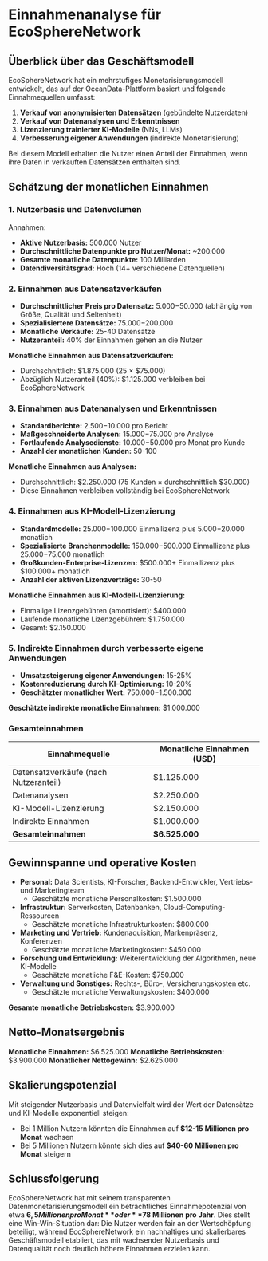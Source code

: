 # Einnahmenanalyse für EcoSphereNetwork

## Überblick über das Geschäftsmodell

EcoSphereNetwork hat ein mehrstufiges Monetarisierungsmodell entwickelt, das auf der OceanData-Plattform basiert und folgende Einnahmequellen umfasst:

1. **Verkauf von anonymisierten Datensätzen** (gebündelte Nutzerdaten)
2. **Verkauf von Datenanalysen und Erkenntnissen**
3. **Lizenzierung trainierter KI-Modelle** (NNs, LLMs)
4. **Verbesserung eigener Anwendungen** (indirekte Monetarisierung)

Bei diesem Modell erhalten die Nutzer einen Anteil der Einnahmen, wenn ihre Daten in verkauften Datensätzen enthalten sind.

## Schätzung der monatlichen Einnahmen

### 1. Nutzerbasis und Datenvolumen

Annahmen:
- **Aktive Nutzerbasis:** 500.000 Nutzer
- **Durchschnittliche Datenpunkte pro Nutzer/Monat:** ~200.000
- **Gesamte monatliche Datenpunkte:** 100 Milliarden
- **Datendiversitätsgrad:** Hoch (14+ verschiedene Datenquellen)

### 2. Einnahmen aus Datensatzverkäufen

- **Durchschnittlicher Preis pro Datensatz:** $5.000-$50.000 (abhängig von Größe, Qualität und Seltenheit)
- **Spezialisiertere Datensätze:** $75.000-$200.000 
- **Monatliche Verkäufe:** 25-40 Datensätze
- **Nutzeranteil:** 40% der Einnahmen gehen an die Nutzer

**Monatliche Einnahmen aus Datensatzverkäufen:** 
- Durchschnittlich: $1.875.000 (25 × $75.000)
- Abzüglich Nutzeranteil (40%): $1.125.000 verbleiben bei EcoSphereNetwork

### 3. Einnahmen aus Datenanalysen und Erkenntnissen

- **Standardberichte:** $2.500-$10.000 pro Bericht
- **Maßgeschneiderte Analysen:** $15.000-$75.000 pro Analyse
- **Fortlaufende Analysedienste:** $10.000-$50.000 pro Monat pro Kunde
- **Anzahl der monatlichen Kunden:** 50-100

**Monatliche Einnahmen aus Analysen:**
- Durchschnittlich: $2.250.000 (75 Kunden × durchschnittlich $30.000)
- Diese Einnahmen verbleiben vollständig bei EcoSphereNetwork

### 4. Einnahmen aus KI-Modell-Lizenzierung

- **Standardmodelle:** $25.000-$100.000 Einmallizenz plus $5.000-$20.000 monatlich
- **Spezialisierte Branchenmodelle:** $150.000-$500.000 Einmallizenz plus $25.000-$75.000 monatlich
- **Großkunden-Enterprise-Lizenzen:** $500.000+ Einmallizenz plus $100.000+ monatlich
- **Anzahl der aktiven Lizenzverträge:** 30-50

**Monatliche Einnahmen aus KI-Modell-Lizenzierung:**
- Einmalige Lizenzgebühren (amortisiert): $400.000
- Laufende monatliche Lizenzgebühren: $1.750.000
- Gesamt: $2.150.000

### 5. Indirekte Einnahmen durch verbesserte eigene Anwendungen

- **Umsatzsteigerung eigener Anwendungen:** 15-25%
- **Kostenreduzierung durch KI-Optimierung:** 10-20%
- **Geschätzter monatlicher Wert:** $750.000-$1.500.000

**Geschätzte indirekte monatliche Einnahmen:** $1.000.000

### Gesamteinnahmen

| Einnahmequelle | Monatliche Einnahmen (USD) |
|----------------|----------------------------|
| Datensatzverkäufe (nach Nutzeranteil) | $1.125.000 |
| Datenanalysen | $2.250.000 |
| KI-Modell-Lizenzierung | $2.150.000 |
| Indirekte Einnahmen | $1.000.000 |
| **Gesamteinnahmen** | **$6.525.000** |

## Gewinnspanne und operative Kosten

- **Personal:** Data Scientists, KI-Forscher, Backend-Entwickler, Vertriebs- und Marketingteam
  - Geschätzte monatliche Personalkosten: $1.500.000
- **Infrastruktur:** Serverkosten, Datenbanken, Cloud-Computing-Ressourcen
  - Geschätzte monatliche Infrastrukturkosten: $800.000
- **Marketing und Vertrieb:** Kundenaquisition, Markenpräsenz, Konferenzen
  - Geschätzte monatliche Marketingkosten: $450.000
- **Forschung und Entwicklung:** Weiterentwicklung der Algorithmen, neue KI-Modelle
  - Geschätzte monatliche F&E-Kosten: $750.000
- **Verwaltung und Sonstiges:** Rechts-, Büro-, Versicherungskosten etc.
  - Geschätzte monatliche Verwaltungskosten: $400.000

**Gesamte monatliche Betriebskosten:** $3.900.000

## Netto-Monatsergebnis

**Monatliche Einnahmen:** $6.525.000
**Monatliche Betriebskosten:** $3.900.000
**Monatlicher Nettogewinn:** $2.625.000

## Skalierungspotenzial

Mit steigender Nutzerbasis und Datenvielfalt wird der Wert der Datensätze und KI-Modelle exponentiell steigen:

- Bei 1 Million Nutzern könnten die Einnahmen auf **$12-15 Millionen pro Monat** wachsen
- Bei 5 Millionen Nutzern könnte sich dies auf **$40-60 Millionen pro Monat** steigern

## Schlussfolgerung

EcoSphereNetwork hat mit seinem transparenten Datenmonetarisierungsmodell ein beträchtliches Einnahmepotenzial von etwa **$6,5 Millionen pro Monat** oder **$78 Millionen pro Jahr**. Dies stellt eine Win-Win-Situation dar: Die Nutzer werden fair an der Wertschöpfung beteiligt, während EcoSphereNetwork ein nachhaltiges und skalierbares Geschäftsmodell etabliert, das mit wachsender Nutzerbasis und Datenqualität noch deutlich höhere Einnahmen erzielen kann.
